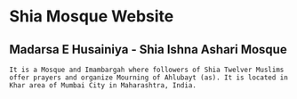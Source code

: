 # Shia Mosque Website
## Madarsa E Husainiya - Shia Ishna Ashari Mosque
`It is a Mosque and Imambargah where followers of Shia Twelver Muslims offer prayers and organize Mourning of Ahlubayt (as). It is located in Khar area of Mumbai City in Maharashtra, India.`
